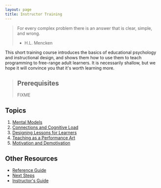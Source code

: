 ```yaml
---
layout: page
title: Instructor Training
---
```

> For every complex problem there is an answer that is clear, simple, and wrong.  
> - H.L. Mencken

This short training course introduces the basics of educational psychology and instructional design,
and shows them how to use them to teach programming to free-range adult learners.
It is necessarily shallow,
but we hope it will convince you that it's worth learning more.

> ## Prerequisites
>
> FIXME

## Topics

1.  [Mental Models](01-models.html)
2.  [Connections and Cognitive Load](02-cognition.html)
3.  [Designing Lessons for Learners](03-design.html)
4.  [Teaching as a Performance Art](04-performance.html)
5.  [Motivation and Demotivation](05-motivation.html)

## Other Resources

*   [Reference Guide](reference.html)
*   [Next Steps](discussion.html)
*   [Instructor's Guide](instructors.html)
